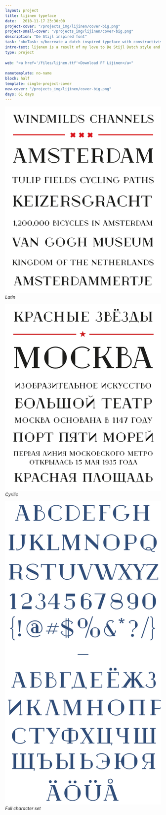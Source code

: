 ```yaml
---
layout: project
title: lijinen typeface
date:   2018-11-17 23:30:00
project-cover: "/projects_img/lijinen/cover-big.png"
project-small-cover: "/projects_img/lijinen/cover-big.png"
description: "De Stijl inspired font"
task: "<b>Task: </b>create a dutch inspired typeface with constructivism geometry and shapes."
intro-text: lijenen is a result of my love to De Stijl Dutch style and geometric constructivism shapes. Lijinen comes with more than 400 glyphs supporting extended Latin and Cyrillic alphabets."
type: project

web: "<a href='/files/lijnen.ttf'>Download FF Lijinen</a>"

nametemplate: no-name
block: half
template: single-project-cover
new-cover: "/projects_img/lijinen/cover-big.png"
days: 61 days
---
```


<span class="p1000">![](/projects_img/lijinen/f-1.svg)</span>
<span class="p-center">*Latin*</span>

<span class="p1000">![](/projects_img/lijinen/f-2.svg)</span>
<span class="p-center">*Cyrilic*</span>

<span class="p1000">![](/projects_img/lijinen/all.svg)</span>
<span class="p-center">*Full character set*</span>





